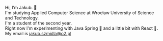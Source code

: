 Hi, I’m Jakub. 👋 <br/>
I'm studying Applied Computer Science at Wrocław University of Science and Technology. <br/>
I'm a student of the second year. <br/>
Right now I'm experimenting with Java Spring 🌿 and a little bit with React 🐳. <br/>
My email is jakub.szmidla@o2.pl
